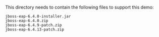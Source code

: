 
This directory needs to contain the following files to support this demo:

    jboss-eap-6.4.0-installer.jar
    jboss-eap-6.4.0.zip
    jboss-eap-6.4.9-patch.zip
    jboss-eap-6.4.13-patch.zip

